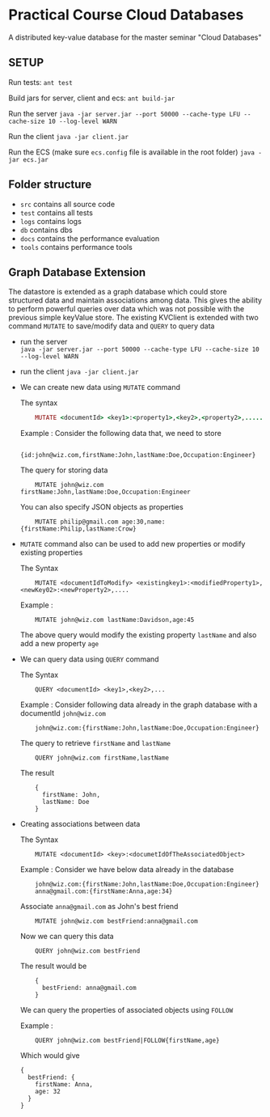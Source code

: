 # Practical Course Cloud Databases

A distributed key-value database for the master seminar "Cloud Databases"

## SETUP
Run tests: 
`ant test`

Build jars for server, client and ecs: 
`ant build-jar`

Run the server
`java -jar server.jar --port 50000 --cache-type LFU --cache-size 10 --log-level WARN`

Run the client
`java -jar client.jar`

Run the ECS (make sure `ecs.config` file is available in the root folder)
`java -jar ecs.jar`

## Folder structure
- `src` contains all source code
- `test` contains all tests
- `logs` contains logs
- `db` contains dbs
- `docs` contains the performance evaluation
- `tools` contains performance tools

## Graph Database Extension

The datastore is extended as a graph database which could store structured data and maintain associations among data. This gives the ability to perform powerful queries over data which was not possible with the previous simple keyValue store. The existing KVClient is extended with two command `MUTATE` to save/modify data and `QUERY` to query data

- run the server  
`java -jar server.jar --port 50000 --cache-type LFU --cache-size 10 --log-level WARN`

- run the client
`java -jar client.jar`

- We can create new data using `MUTATE` command
     
    The syntax
    ```ruby
        MUTATE <documentId> <key1>:<property1>,<key2>,<property2>,.....
    ```
    
    Example : Consider the following data that, we need to store
    ```
        {id:john@wiz.com,firstName:John,lastName:Doe,Occupation:Engineer}
    ```
    
    The query for storing data
    ```
        MUTATE john@wiz.com firstName:John,lastName:Doe,Occupation:Engineer
    ```
    You can also specify JSON objects as properties 
    ```
        MUTATE philip@gmail.com age:30,name:{firstName:Philip,lastName:Crow}
    ```
- `MUTATE` command also can be used to add new properties or modify existing properties

    The Syntax
    ```
        MUTATE <documentIdToModify> <existingkey1>:<modifiedProperty1>,<newKey02>:<newProperty2>,....
    ```
    
    Example :  
    ```  
        MUTATE john@wiz.com lastName:Davidson,age:45
    ```
    The above query would modify the existing property `lastName` and also add a new property `age`
    
- We can query data using `QUERY` command

    The Syntax
    ```
        QUERY <documentId> <key1>,<key2>,...
    ```
    Example : Consider following data already in the graph database with a documentId `john@wiz.com`
    ```
        john@wiz.com:{firstName:John,lastName:Doe,Occupation:Engineer}
    ```
    
    The query to retrieve `firstName` and `lastName`
    ```
        QUERY john@wiz.com firstName,lastName
    ```    
    The result
    ```
        {
          firstName: John,
          lastName: Doe
        }
    ```
    
- Creating associations between data
    
    The Syntax
    ```
        MUTATE <documentId> <key>:<documetIdOfTheAssociatedObject>
    ```
    
    Example : Consider we have below data already in the database
    ```
        john@wiz.com:{firstName:John,lastName:Doe,Occupation:Engineer}
        anna@gmail.com:{firstName:Anna,age:34}
    ```
    
    Associate `anna@gmail.com` as John's best friend
    ```
        MUTATE john@wiz.com bestFriend:anna@gmail.com
    ```
    
    Now we can query this data
    ```
        QUERY john@wiz.com bestFriend
    ```
    The result would be
    ```
        {
          bestFriend: anna@gmail.com
        }
    ```
    We can query the properties of associated objects using `FOLLOW`
    
    Example :
    ```
        QUERY john@wiz.com bestFriend|FOLLOW{firstName,age}
    ```
    Which would give
    ```
    {
      bestFriend: {
        firstName: Anna,
        age: 32
      }
    }
    ```
    
    
    